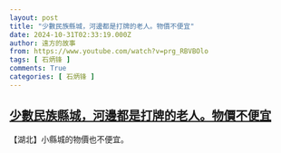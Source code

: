```yaml
---
layout: post
title: "少數民族縣城，河邊都是打牌的老人。物價不便宜"
date: 2024-10-31T02:33:19.000Z
author: 遠方的故事
from: https://www.youtube.com/watch?v=prg_RBVBOlo
tags: [ 石炳锋 ]
comments: True
categories: [ 石炳锋 ]
---
```

<!--1730341999000-->
[少數民族縣城，河邊都是打牌的老人。物價不便宜](https://www.youtube.com/watch?v=prg_RBVBOlo)
------

<div>
【湖北】小縣城的物價也不便宜。
</div>
